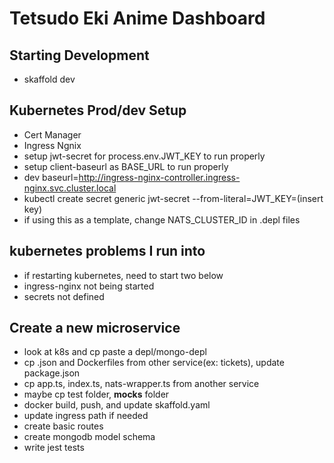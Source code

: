 # Tetsudo Eki Anime Dashboard

## Starting Development

- skaffold dev

## Kubernetes Prod/dev Setup

- Cert Manager
- Ingress Ngnix
- setup jwt-secret for process.env.JWT_KEY to run properly
- setup client-baseurl as BASE_URL to run properly
- dev baseurl=http://ingress-nginx-controller.ingress-nginx.svc.cluster.local
- kubectl create secret generic jwt-secret --from-literal=JWT_KEY=(insert key)
- if using this as a template, change NATS_CLUSTER_ID in .depl files

## kubernetes problems I run into

- if restarting kubernetes, need to start two below
- ingress-nginx not being started
- secrets not defined

## Create a new microservice

- look at k8s and cp paste a depl/mongo-depl
- cp .json and Dockerfiles from other service(ex: tickets), update package.json
- cp app.ts, index.ts, nats-wrapper.ts from another service
- maybe cp test folder, **mocks** folder
- docker build, push, and update skaffold.yaml
- update ingress path if needed
- create basic routes
- create mongodb model schema
- write jest tests
